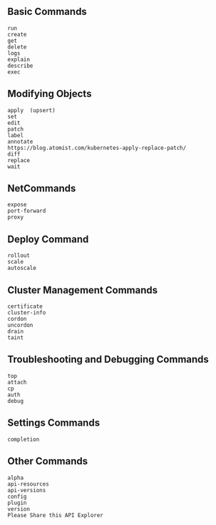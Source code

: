 ## Basic Commands
    run
    create
    get
    delete
    logs
    explain
    describe
    exec
 ## Modifying Objects
    apply  (upsert)
    set
    edit
    patch
    label
    annotate
    https://blog.atomist.com/kubernetes-apply-replace-patch/
    diff
    replace
    wait    
 ## NetCommands
    expose
    port-forward
    proxy
 ##  Deploy Command
    rollout
    scale
    autoscale
 ##   Cluster Management Commands
    certificate
    cluster-info
    cordon
    uncordon
    drain
    taint
##    Troubleshooting and Debugging Commands
    top
    attach
    cp
    auth
    debug
##    Settings Commands
    completion
##    Other Commands
    alpha
    api-resources
    api-versions
    config
    plugin
    version
    Please Share this API Explorer